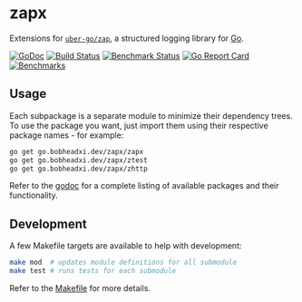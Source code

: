 # zapx

Extensions for [`uber-go/zap`](https://github.com/uber-go/zap), a structured
logging library for [Go](https://golang.org/).

[![GoDoc](https://img.shields.io/badge/go.pkg.dev-reference-5272B4)](https://pkg.go.dev/go.bobheadxi.dev/zapx)
[![Build Status](https://dev.azure.com/bobheadxi/bobheadxi/_apis/build/status/bobheadxi.zapx?branchName=master)](https://dev.azure.com/bobheadxi/bobheadxi/_build/latest?definitionId=6&branchName=master)
[![Benchmark Status](https://github.com/bobheadxi/zapx/workflows/Benchmark/badge.svg)](https://zapx.bobheadxi.dev/benchmarks/)
[![Go Report Card](https://goreportcard.com/badge/go.bobheadxi.dev/zapx)](https://goreportcard.com/report/go.bobheadxi.dev/zapx)
[![Benchmarks](https://img.shields.io/website/https/zapx.bobheadxi.dev/benchmarks?down_color=lightgrey&down_message=offline&label=benchmarks&up_color=green&up_message=available)](https://zapx.bobheadxi.dev/benchmarks)

## Usage

Each subpackage is a separate module to minimize their dependency trees. To use
the package you want, just import them using their respective package names -
for example:

```sh
go get go.bobheadxi.dev/zapx/zapx
go get go.bobheadxi.dev/zapx/ztest
go get go.bobheadxi.dev/zapx/zhttp
```

Refer to the [godoc](https://godoc.org/go.bobheadxi.dev/zapx) for a complete
listing of available packages and their functionality.

## Development

A few Makefile targets are available to help with development:

```sh 
make mod  # updates module definitions for all submodule
make test # runs tests for each submodule
```

Refer to the [Makefile](./Makefile) for more details.
